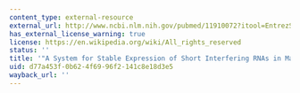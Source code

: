 ```yaml
---
content_type: external-resource
external_url: http://www.ncbi.nlm.nih.gov/pubmed/11910072?itool=EntrezSystem2.PEntrez.Pubmed.Pubmed_ResultsPanel.Pubmed_RVDocSum&ordinalpos=20605
has_external_license_warning: true
license: https://en.wikipedia.org/wiki/All_rights_reserved
status: ''
title: '"A System for Stable Expression of Short Interfering RNAs in Mammalian Cells'
uid: d77a453f-0b62-4f69-96f2-141c8e18d3e5
wayback_url: ''
---
```

